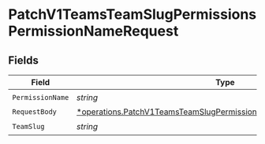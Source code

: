 # PatchV1TeamsTeamSlugPermissionsPermissionNameRequest


## Fields

| Field                                                                                                                                                       | Type                                                                                                                                                        | Required                                                                                                                                                    | Description                                                                                                                                                 |
| ----------------------------------------------------------------------------------------------------------------------------------------------------------- | ----------------------------------------------------------------------------------------------------------------------------------------------------------- | ----------------------------------------------------------------------------------------------------------------------------------------------------------- | ----------------------------------------------------------------------------------------------------------------------------------------------------------- |
| `PermissionName`                                                                                                                                            | *string*                                                                                                                                                    | :heavy_check_mark:                                                                                                                                          | N/A                                                                                                                                                         |
| `RequestBody`                                                                                                                                               | [*operations.PatchV1TeamsTeamSlugPermissionsPermissionNameRequestBody](../../models/operations/patchv1teamsteamslugpermissionspermissionnamerequestbody.md) | :heavy_minus_sign:                                                                                                                                          | N/A                                                                                                                                                         |
| `TeamSlug`                                                                                                                                                  | *string*                                                                                                                                                    | :heavy_check_mark:                                                                                                                                          | N/A                                                                                                                                                         |